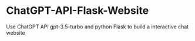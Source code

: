 # ChatGPT-API-Flask-Website
Use ChatGPT API gpt-3.5-turbo and python Flask to build a interactive chat website
